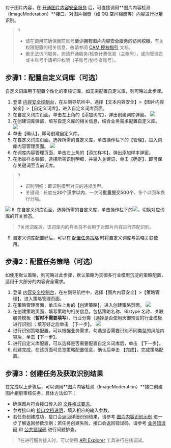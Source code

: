 对于图片内容，在 [开通图片内容安全服务](https://console.cloud.tencent.com/cms/image/package) 后，可直接调用**图片内容检测（ImageModeration）**接口，对图片相册（如 QQ 空间相册等）内容进行批量识别。
>?
>- 请在调用前确保目前账号**至少拥有图片内容安全服务的访问权限**，有关权限配置的相关信息，敬请参阅 [CAM 授权指引](https://cloud.tencent.com/document/product/1124/60486) 文档。
>- 若无法访问服务，则请开通服务/检查计费信息（主账号），或向管理员或主账号申请相应权限（子账号/协作者账号）。

## 步骤1：配置自定义词库（可选）  
自定义词库用于配置个性化的审核词库，如无需配置自定义库，则可略过此步骤。
1. 登录 [内容安全控制台](https://console.cloud.tencent.com/cms/image/lib)，在左侧导航栏中，选择【文本内容安全】>【图片内容安全】>【自定义词库】，进入自定义词库页面。
2. 在自定义词库页面，单击左上角的【添加词库】，弹出创建词库弹窗。
![](https://main.qcloudimg.com/raw/e92af58ae65ad73ce9c65a92ec66de45.png)
3. 在创建词库弹窗，填写自定义库的相关信息，结合业务需求配置自定义库。
![](https://main.qcloudimg.com/raw/e78bd0e5dd5597710de4493d2b9c1c24.png)
4. 单击【确认】，即可创建自定义库。
5. 在自定义词库页面，选择所需的自定义库，单击操作栏下的【管理】，进入词库内容管理页面。
![](https://main.qcloudimg.com/raw/d43e36e9b5d6d951e9fcd96e585dc480.png)
6. 在词库内容管理页面，单击左上角的【添加样本】，弹出添加样本弹窗。
7. 在添加样本弹窗，选择所需识别明细，并输入关键词，单击【确定】，即可保存关键词至当前词库。
>?
>- 识别明细：即识别模型对应的违规类型。
>- 关键词：长度在**20个汉字以内**，一次可**批量提交500个**，多个以回车换行分隔。
>
![](https://main.qcloudimg.com/raw/e22c8e25a5bdb2d5fda58ee1180e49ee.png)
8. 在自定义词库页面，选择所需的自定义库，单击操作栏下的![](https://main.qcloudimg.com/raw/541944ccb7722e47db44524e6174a176.png)，切换对应词库的开关状态。
>?关闭词库后，该词库内的样本将不会用于对图片内容进行匹配识别。
9. 自定义词库配置好后，可以在 [配置任务策略](#PZCL) 时将自定义词库与策略关联使用。


## 步骤2：配置任务策略（可选）[](id:PZCL)
如使用默认策略，则可略过此步骤，默认策略为天御多行业模型沉淀的策略配置，适用于大部分的内容安全需求。
1. 登录 [内容安全控制台](https://console.cloud.tencent.com/cms/image/strategy)，在左侧导航栏中，选择【图片内容安全】>【策略管理】，进入策略管理页面。
2. 在策略管理页面，单击左上角的【创建策略】，进入创建策略页面。
![](https://main.qcloudimg.com/raw/52dc360b9d73fd0db5db88e5901271e1.png)
3. 在创建策略页面，填写策略的相关信息，包括策略名称、Biztype 名称、关联服务模板（**暂时不需要填写**）、行业分类（选择是否使用天御预设的行业模板进行识别）；填写好之后单击 【下一步】。
![](https://main.qcloudimg.com/raw/6e85ad172a1cdb69d1c1765de41edfd3.png)
4. 进行识别策略配置，可以根据业务需求，勾选是否需要识别不同类型的风险内容后，单击【下一步】。
5. 进行自定义库配置，可以选择是否需要配置自定义词库后，单击 【下一步】。
6. 创建完成，在该页面可总览策略配置信息，确认后单击 【完成】，完成策略配置。

## 步骤3：创建任务及获取识别结果
在完成以上步骤后，可以调用**图片内容检测（ImageModeration）**接口创建图片相册审核任务，具体方法如下： <br>
- 确保图片符合接口传入的 [文件格式要求](https://cloud.tencent.com/document/product/1125/53273#1.-.E6.8E.A5.E5.8F.A3.E6.8F.8F.E8.BF.B0)。
- 参考接口的 [接口文档说明](https://cloud.tencent.com/document/product/1125/53273#2.-.E8.BE.93.E5.85.A5.E5.8F.82.E6.95.B0)，填入相应的输入参数。
- 若任务创建成功，接口会返回详细识别结果，请参考 [图片内容识别示例](https://cloud.tencent.com/document/product/1125/53273#.E7.A4.BA.E4.BE.8B1-.E5.9B.BE.E7.89.87.E5.86.85.E5.AE.B9.E8.AF.86.E5.88.AB) 进一步了解返回参数示例；若任务创建失败，接口会返回错误码，请参考 [业务错误码](https://cloud.tencent.com/document/product/1125/53273#6.-.E9.94.99.E8.AF.AF.E7.A0.81) 和 [公共错误码](https://cloud.tencent.com/document/api/1125/53280#.E5.85.AC.E5.85.B1.E9.94.99.E8.AF.AF.E7.A0.81) 进行问题排查。

>?在进行服务接入时，可以使用 [API Explorer](https://cloud.tencent.com/document/product/1278/46697) 工具进行在线调试。
